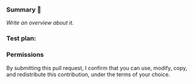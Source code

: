 ### Summary :memo:
_Write an overview about it._



### Test plan:



### Permissions
By submitting this pull request, I confirm that you can use, modify, copy, and redistribute this contribution, under the terms of your choice.
